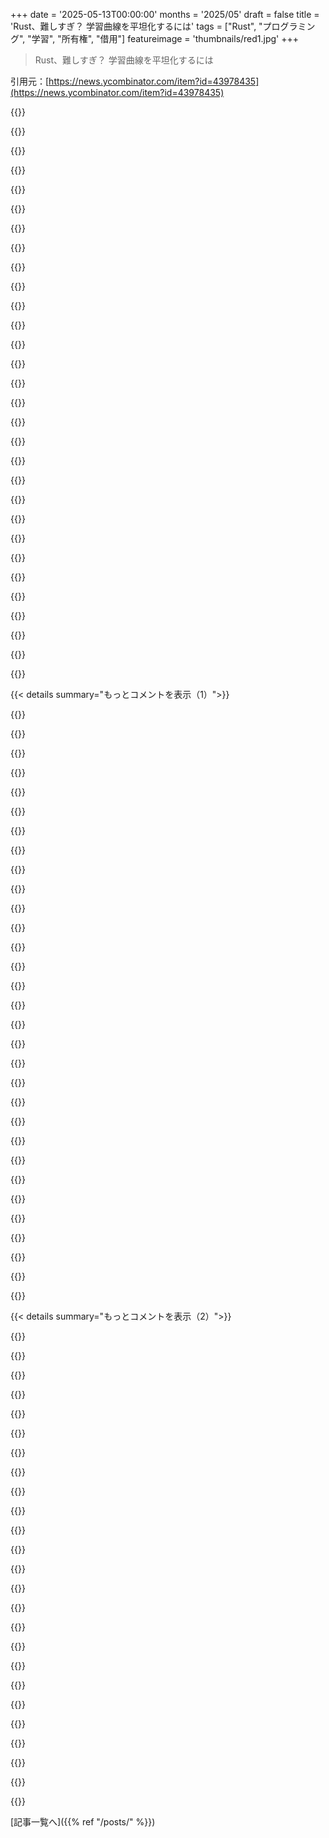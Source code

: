 +++
date = '2025-05-13T00:00:00'
months = '2025/05'
draft = false
title = 'Rust、難しすぎ？ 学習曲線を平坦化するには'
tags = ["Rust", "プログラミング", "学習", "所有権", "借用"]
featureimage = 'thumbnails/red1.jpg'
+++

> Rust、難しすぎ？ 学習曲線を平坦化するには

引用元：[https://news.ycombinator.com/item?id=43978435](https://news.ycombinator.com/item?id=43978435)




{{<matomeQuote body="Dijkstraの本みたい。Rustのownership説明は長すぎるね。[1]参照。コア概念は例に隠れてる。<br>- データはオーナー一人。<br>- ownershipは移動できる。<br>- 複数ownerならreference-counted cell。<br>- owner消えたら物も消える。<br>- referenceで借りる。<br>- ownershipとreferenceは違う。<br>- referenceはオブジェクトより長生きできない（“dangling pointer”）。<br>- これはborrow checkerが厳しくチェック。<br>これでモデルは分かる。全てはこれらのルールに繋がる。[1] https://doc.rust-lang.org/book/ch04-01-what-is-ownership.htm..." userName="Animats" createdAt="2025/05/14 00:22:39" color="#785bff">}}




{{<matomeQuote body="こういう説明、私の学習能力のせいか分かりにくいんだよね。カプセル化もそう。例えば、オーナーって”誰”？stack frame？LIFO的にcallerが先に消えるのに、なんでcalleeにownership渡すの？最適化？<br>なんでmutable referenceは一つだけ？シングルスレッドなら同時に使わないのに、両方に渡してもよくない？マルチスレッドの時だけエラーでいいじゃん。<br>理由はあるんだろうけど、Rustやろうとするといつもこういう疑問にぶつかって諦めちゃうんだ。" userName="frankie_t" createdAt="2025/05/14 09:37:52" color="">}}




{{<matomeQuote body="理解してる人に”正しい”とか”完全”だと感じられる形で一連の概念を要約するのって、理解してない人に説明するよりずっと簡単だよね。これをcall-by-sharing言語しか使ったことない人の前に置いたら、すぐに理解できると思う？私は懐疑的だな。" userName="ameliaquining" createdAt="2025/05/14 00:33:10" color="">}}




{{<matomeQuote body="二つ目のセクションの二番目の箇条書きはひどく約束しすぎてるね。実際には、danglng pointerを残さない検証可能な正しいコードでも、rustcでコンパイルできない方法はたくさん、たくさん、たくさんあるんだよ。<br>率直に言って、君が不平を言ってる複雑さのほとんどは、borrow checkerが何を正しいと証明できて、どんな”呪文”がダメなのかを正確に指定しようとすることから来てるんだ。" userName="ajross" createdAt="2025/05/14 02:45:10" color="#ff33a1">}}




{{<matomeQuote body="あれはownershipの説明じゃないよ、あれはモチベーションだ。それはそれでいいんだけどね。本当に説明したり学ぶのが難しいのは、’a, ’b みたいなのを含む関数シグネチャ<br>(...) -＞ &’a [&’b str]<br>を読むことや、そういう関数を呼ぶコードのコンパイラエラーを理解して直すことだよ。" userName="codeflo" createdAt="2025/05/14 06:47:01" color="">}}




{{<matomeQuote body="私にとっては、ownership / lifetimes / referencesが単に”いつものがドロップされるか”について話すのに使われる言葉なんだって気づいた時に、本当に腑に落ちたんだよね。多分C言語のバックグラウンドがあるから、手動のメモリ管理に慣れてるせいかも。Rustは基本的に、何かがスコープから外れた瞬間に”free”を呼んでくれるだけなんだ。<br>専門用語のせいで、そのシンプルなコアな概念を掴むのが邪魔されちゃったんだよ。" userName="bloppe" createdAt="2025/05/14 01:11:13" color="#785bff">}}




{{<matomeQuote body="凄く良い数学の先生から学んだ素晴らしい指導テクニックなんだけど、コアな概念を説明する時、単純化した定義は完全に正しくなくてもいいんだ。そっちの方がずっと掴みやすいし、それに例外を加えるのも、最初から正しくて複雑な定義を理解しようとするよりかなり簡単だよ。" userName="zigzag312" createdAt="2025/05/14 11:56:33" color="">}}




{{<matomeQuote body="そうだね、でもここでの全体の目的は”学習曲線を平坦化する”ことなんだ。そして、動かないコードが動くって人に伝えるのは、その逆をやってることになるよ。<br>あの箇条書きは、最大限好意的に見ても、borrow checkerの”理想的な目標”を定義してるだけだね。実際の仕組みはそれよりずっと能力が低い（目標が形式的に判定不能なんだから、そうなるしかない！）。そして、”Rustを学ぶ”ってのは、どうすればそうなるか理解することが必要だよ。" userName="ajross" createdAt="2025/05/14 12:11:36" color="#38d3d3">}}




{{<matomeQuote body="C++のstd::unique_ptrとそんなに違う？<br>The Rust Bookは冗長すぎたと思ったけど、Comprehensive Rustは良かったね：https://google.github.io/comprehensive-rust/<br>さっと読んだだけで本の内容は理解できた気がするけど、実際に使ってみたことはないんだ。" userName="throwaway81523" createdAt="2025/05/14 07:07:41" color="">}}




{{<matomeQuote body="この記事の説明、なんかピンとこないなー。OwnershipとかBorrowingの定義がないし。どっちも金融資産管理のアナロジーっぽい言葉だよね。Rust知らないからよく分かんないけど、言葉選びが概念理解の難しさに影響してるのかな？ アナロジーって両刃の剣だし。<br>もっと直接的なメモリ関連の言葉で説明した方が分かりやすいかも？" userName="psychoslave" createdAt="2025/05/14 05:15:58" color="#ff5c5c">}}




{{<matomeQuote body="「Rustはスコープ抜けると勝手にfree呼ぶ」って記事にあるけど、C++もRAIIで同じだよ。STLコンテナとか使えばnew/delete不要。<br>C++との違いは、C++は実装の魔法とAPIの制限に依存してて、生のポインタで事故りやすいとこ。scoped_ptr/unique_ptrも後付け感。Rustはコンパイラが不正な使い方を防止してくれるんだ。" userName="mikepurvis" createdAt="2025/05/14 03:27:32" color="#ff5733">}}




{{<matomeQuote body="一番大事なのはこれだね：OwnershipもBorrowingも簡単。超難しいのは、参照がオブジェクトより長生きしないってことを、関数のシグネチャとか使い方で証明しなきゃいけないとこ。<br>あと、型の中に参照するオブジェクトを持たせるのは、本当に必要なとき以外はやめた方がいいよ。証明がめちゃくちゃ複雑になるから。" userName="xiphias2" createdAt="2025/05/14 06:02:51" color="#ff33a1">}}




{{<matomeQuote body="「なんで可変参照は一つだけ？」への答えだよ。Rustが複数の参照を許すと、書き換え中のデータでダングリングポインタが発生するシングルスレッドの例を示すね。<br>コード（省略）<br>Vecの再確保で先頭アドレスが変わっちゃうんだ。" userName="kibwen" createdAt="2025/05/14 10:57:00" color="#ff33a1">}}




{{<matomeQuote body="トレードオフとして、Rustがどこでfreeするか推測しなきゃいけないし、間違えることもあるってことだね。結局、freeの場所がルール違反ならコンパイル拒否される、明示的なfree指示と同じことじゃん。<br>RustがRAIIの道を選んだのは、マジでもったいないなー。" userName="throwawaymaths" createdAt="2025/05/14 06:03:07" color="">}}




{{<matomeQuote body="「学習曲線を平坦化」ってのが目的で、動かないコードを動くって言うのは逆効果だよって話だね。<br>「平坦化」ってメタファーが間違ってるかも。学ぶべき内容は変えられない、学習を簡単にするだけ。後で修正できる「大体合ってる」って言い方は標準的な教育法だよ。https://en.wikipedia.org/wiki/Wittgenstein%27s_ladderを見てね。梯子は学習曲線を登るのを助けるためのものさ。" userName="zahlman" createdAt="2025/05/14 17:49:36" color="">}}




{{<matomeQuote body="「OwnershipもBorrowingも簡単」って意見に100％同意！ プログラマー側がこのスタイルに慣れる必要があるだけだよ。全然難しくない、ちょっとした慣れでOK。" userName="echelon" createdAt="2025/05/14 12:42:23" color="">}}




{{<matomeQuote body="前のコメントの「大体合ってる」ってのは違うなー。Rustってunsafe使わないと双方向リンクリストみたいなのコンパイルできないんだよ！<br>他の言語だと普通だから、Rust始めるとすぐここに引っかかるんだ。「Rustはダングリングポインタが嫌いなだけ」みたいな説明じゃ不十分。あれはすごく単純なコードしか書けないよ。グラフ構造とかもね。" userName="ajross" createdAt="2025/05/14 17:59:16" color="#38d3d3">}}




{{<matomeQuote body="Rust学ぶには、C++の使えない機能を知ってるのが前提かもね。また博士号持ちの委員会が設計したC++代替言語ってわけだ。<br>言語習得にX時間かかるのは言語の欠陥であってユーザーの欠陥じゃないって、彼らなら気づくと思ったんだけどなー。今の教育は一般知能じゃなくて専門能力に偏ってるしね。" userName="casey2" createdAt="2025/05/14 10:55:10" color="">}}




{{<matomeQuote body="そんなこと気にしないで複雑なコード書いてる人なんていっぱいいるじゃん。単純な木構造でも結構やれること多いし、実際のデータなんてフラットだよ。JSONみたいに非フラットに見せるやつだって、非公式なやり方でバックリンクっぽく見せてるだけの木構造だよ。" userName="zahlman" createdAt="2025/05/14 18:49:30" color="">}}




{{<matomeQuote body="俺の経験だとね、Rustを教えるときC++を先に知ってると逆に邪魔なんだ。C++の変な癖が抜けなくてさ。そういう学生は”borrow checker”とすごい戦うんだよね。まっさらな学生の方が、コードってこう書く”べき”だろって考えがないからか、全然楽だよ。" userName="ModernMech" createdAt="2025/05/14 13:27:50" color="#45d325">}}




{{<matomeQuote body="君の質問「_誰_がowner？」に答えるね。stack frameでもメモリでもないと思うんだ。stack frameなら自分でborrowしないだろうし、メモリ自体は所有されるものだから。<br>僕の考えでは、ownerはそのメモリがくっついてる「変数」のことだよ。これがborrow checkerのルールと合うと思う。間違ってたら教えてね。" userName="Hackbraten" createdAt="2025/05/14 14:39:36" color="#45d325">}}




{{<matomeQuote body="所有権と借用を金融資産管理に例えるの、なんか変だなって思うよ。そういう見方だと確かに意味分かんないよね。もしかしたら全然間違ってるかもだけど、普通の意味で考えた方が分かりやすいんじゃない？<br>おもちゃを「持つ」（所有）ってのは、好きにしていいってこと。おもちゃを「借りる」（借用）ってのは、自分のものじゃないから、好き勝手できないでしょ？ 持ち主がダメって言ったら持ってられないし、同じ理由で勝手に改造もできない、みたいな。" userName="Renaud" createdAt="2025/05/14 05:41:33" color="#ff33a1">}}




{{<matomeQuote body="Programmers new to Rust、のことだよね？ なんか、ずっとJavaやってた人が初めてJavaScriptとかPython使うときに、いつものやり方持ち込んじゃうのに似てるかもね。" userName="echelon" createdAt="2025/05/14 14:46:39" color="">}}




{{<matomeQuote body="「vの後に何かheapに置いて（だからその場で拡張できない）」ってRustが保証してるかな？ って疑うね。heapの本来の考え方って、メモリがどこに確保されるかの制御は手放す代わりに、確保・解放・再利用を簡単にすることじゃん。" userName="Someone" createdAt="2025/05/14 21:50:34" color="">}}




{{<matomeQuote body="Rustの難しさは、値と参照の渡し方が他の言語と全然違うことにある。RustではCopyじゃない限り、関数に渡したり変数に代入したりすると「move」が起きるんだ。C++で毎回std::moveしてるみたいな感じで、慣れてる言語と全然違う。<br>だから、その動きを意識する考え方に切り替える必要があるんだ。最初は直感的じゃないけど、慣れると他の言語でも役に立つ考え方になるよ。" userName="cmrdporcupine" createdAt="2025/05/14 16:22:19" color="#ff5c5c">}}




{{<matomeQuote body="なんかincomplete っぽいね。例えば、借用してるやつがいなくなったらどうなるの？" userName="amelius" createdAt="2025/05/14 11:21:50" color="">}}




{{<matomeQuote body="世の中のほとんどの現代言語で似たようなプログラムは、いくつでも参照がOKなのに、これで問題ないんだよね。Vectorの要素に安全な参照を持つには、vとその中のオフセット0を覚えておく「locative」オブジェクトみたいなのが必要になるんだ。" userName="kazinator" createdAt="2025/05/14 19:32:06" color="">}}




{{<matomeQuote body="まだRustには手を出せてないんだ、時間とか需要とかでね。でも、ここ何年かはC++を結構やってるよ。その経験から言うと、Rustのルールはマジで最高だね。最近のC++でもこういうのをちゃんとやろうって努力はたくさんあるけど、smart pointer使っても正しくやるのはまだ難しいからさ。" userName="3vidence" createdAt="2025/05/15 15:41:10" color="#785bff">}}




{{<matomeQuote body="やれやれ。この記事の言いたいことってさ、Rust学び始めた人が借用チェッカーでつまずくから、学習曲線をどうにかしなきゃって話なのにさ。みんなが認める独特でちょっと分かりづらいセマンティクスなのに。Rust批判ってほんと疲れるわ。どんなに理にかなった明らかなことでも、Rustは絶対間違ってないって40件もコメントつけて反論してくるやつが必ずいるんだもん。" userName="ajross" createdAt="2025/05/14 20:33:47" color="">}}




{{<matomeQuote body="Rustに慣れるまで何回か試したんだ。所有権とかライフタイムが最初は大変で、最初の挑戦ではすぐ無理だって思った。でもRustがプログラミングや設計を深く学ぶ助けになるって分かってたから、3回目でやっとコツを掴んだんだ。結果、Rustを学んだのはプログラミング人生で最高の決断の一つだって自信を持って言えるよ。先に型とか決めて、immutableなデータでパターンマッチングするってアプローチは、他の言語でも使うようになったし。" userName="8s2ngy" createdAt="2025/05/14 03:37:17" color="#ff5c5c">}}




{{< details summary="もっとコメントを表示（1）">}}

{{<matomeQuote body="君の経験は俺の観察と一致するね。C++開発者が初めてRustに触れると、C++の書き方で”借用チェッカーと戦いがち”なんだ。その後Rustの書き方を学んで、それをC++に戻すと、借用チェックがなくてもより堅牢なコードを書くようになる。" userName="ModernMech" createdAt="2025/05/14 13:49:39" color="#ff33a1">}}




{{<matomeQuote body="だいたいそうだけど、C++だと安全に簡単にできるのにRustだとできないパターンもあるんだ。構造化並行性がその代表例。親オブジェクトが子への参照を持つとき、Arcを使わずにやりたいのに、メモリリークが安全だってことになってるから、unsafeを使わないとRustでは難しい。結果、望まない参照カウントが増えちゃう（asyncの文脈が多い）。このパターンはC++には持って帰らないな。" userName="surajrmal" createdAt="2025/05/15 15:15:35" color="#38d3d3">}}




{{<matomeQuote body="俺も全く同じ経験だよ。学習の3回目で、なんか全部繋がった感じがして、いくつかプログラムを書けるようになったんだ。長いプログラマー人生があるのに、なんか繰り返してやることが必要なんだな。JVMの”Dagger”ってDIフレームワークも、理解するのに3回”学習を試みた”よ。自分がちょっと複雑なことを学ぶのが苦手なのかもしれないけど、なんかそんな感じだね。" userName="explodes" createdAt="2025/05/14 09:27:59" color="#ff33a1">}}




{{<matomeQuote body="Rustが初心者に難しい理由いくつかあるね。まず他の言語と全然違うこと。それから、すごく複雑で構文が分かりにくい。多くの機能は背後の理論を知らないと理解しづらいんだ。型システムとか借用メカニズムとか。CSの修士号持ってない人には向かないかもね。よく使われるマクロも難解さを増してる。<br>最近はLLMが助けになると思う。俺が最後にRustを理解しようとした時はまだなかったけど。LLMのおかげで新しい挑戦のハードルは下がったよ。俺の普段使ってる言語の問題は解決しないけどね。Rustは学ぶのが独自に難しい。" userName="jillesvangurp" createdAt="2025/05/14 06:54:44" color="#ff5733">}}




{{<matomeQuote body="”他の言語と全然違う。意図的だけど、これも障壁。”<br>多くの人が普段使ってる言語とは全然違うけど、主要な機能や構文はどこかから来てるんだよ。<br>”型システムとか借用メカニズムは…PythonとかJavascriptユーザーにはチンプンカンプン。”<br>まあ、そうだね、彼らはそもそも型が好きじゃないし。もし君がこれまでそれらの言語しかやってこなかったら、同じ問題を持つ別の言語を学ばない限り、参考にできる知識はほとんどないだろうね。" userName="devnullbrain" createdAt="2025/05/14 16:08:44" color="">}}




{{<matomeQuote body="でもPythonはどんどん型アノテーションが増えてるし、Typescriptは物凄いスピードでJavascriptを喰ってるよ。それにJavaでさえADTが入ってきたし。”型オタク”について文句言う人はこれから大変なことになると思うね、動的言語が人気なくなるにつれてさ。<br>それに、`dict[str, int]`みたいなのを見たことがある人は、`HashMap＜String, i32＞`みたいなのに特に頭を使わずにマッピングできるだろうし、そこから成長できるはずだよ。" userName="syklemil" createdAt="2025/05/14 21:01:54" color="#ff5c5c">}}




{{<matomeQuote body="マクロのせいでRust学習につまずいたんだ。使った学習リソースが悪かったのかもしれないけど、初期の段階で説明なしにマクロが出てきたからね。" userName="greazy" createdAt="2025/05/14 11:46:17" color="">}}




{{<matomeQuote body="println!()があるからMacrosは早く出てくるんだよ。<br>MacrosはRustですっごく大事な機能なんだ。一部の人だけじゃなく、みんなが理解して使うべきなんだ。" userName="ModernMech" createdAt="2025/05/14 14:09:23" color="#45d325">}}




{{<matomeQuote body="マジでそうは思わないな。<br>Macrosはだいたい「やりすぎ」なコードにつながるんだよ。安全でもね。<br>Macrosは控えめに使うべきだし、Rustは便利さのために複雑さを推奨しすぎてる気がする。<br>システムプログラマとしては、何が起きてるか分かりにくくなる間接参照はマジ勘弁。パフォーマンスとかハードウェアとのやり取りが分かりづらくなるんだ。" userName="toprerules" createdAt="2025/05/14 15:30:07" color="#38d3d3">}}




{{<matomeQuote body="分かる、分かりにくくなるようなMacroの使い方はダメだよね。でもそれって関数とか他のものでも同じことだよ。<br>Macroに慣れてない人が多いのかもしれないけど、ちゃんと使えばめちゃくちゃ便利なんだ。<br>例えば、似たような関数を100個書くとか、Rustの中にDSLを作るとか。<br>RustはMacroを使いやすく、安全にしてくれてるしね。" userName="ModernMech" createdAt="2025/05/14 16:54:54" color="#45d325">}}




{{<matomeQuote body="まあ、自分でMacroを書く必要はないんだけどね。<br>例えば、俺はほとんど書いたことないし。" userName="steveklabnik" createdAt="2025/05/14 14:12:44" color="">}}




{{<matomeQuote body="Safe RustはC++よりシンプルだけど、自己参照とか直感的じゃない。<br>Unsafe Rustはシンプルじゃなく、Cより難しいかも（ポインタ操作とか）。Raw pointerはCSですごく大事なのにね。<br>thread_localとかcustom allocatorsとか、まだ解決してない問題も多い。<br>Rustは良いけど、なんか一時的なステップって感じかな。<br>MojoとかCarbonとかZigがRustから学んで、次のシステム言語になるかも。<br>学習曲線はやるタスクで全然違うよ。" userName="cyber1" createdAt="2025/05/14 09:22:16" color="#ff33a1">}}




{{<matomeQuote body="「Raw pointerはCSですごく大事」は言い過ぎじゃない？<br>俺、最後にRaw pointer使ったのいつか思い出せないんだけど。" userName="make3" createdAt="2025/05/14 09:25:43" color="">}}




{{<matomeQuote body="生のメモリアドレスを直接いじるって考え方、コンピュータサイエンスの基本中の基本だと思うけど？<br>もしかして、あなたは特定の言語とかフレームワークでSEやってるだけ？<br>クラッチだって自動車工学では基本だけど、毎日使うわけじゃないしね。" userName="wepple" createdAt="2025/05/14 10:01:31" color="#ff33a1">}}




{{<matomeQuote body="それはね、コンピュータサイエンスかコンピュータエンジニアリング、どう定義するかによるんだ。<br>俺のCSの授業では、ポインタとかメモリレイアウトなんて全然触れなかったよ。理論とかアルゴリズムの複雑性ばっかり。<br>逆にCEの授業だと、メモリのことは無視できなかったな。" userName="tremon" createdAt="2025/05/14 20:45:45" color="#ff5c5c">}}




{{<matomeQuote body="型付きポインタの話かと思ってたよ。<br>ほとんどのアルゴリズムとかデータ構造は型付きポインタを使うからね。<br>低レベルなCEだと型無しのポインタを使うけど。<br>これは前のコメントの話にもつながるね。俺にとってはCEであってCSじゃないってとこだけど、ここは意見分かれるかも。" userName="make3" createdAt="2025/05/15 07:46:29" color="#ff33a1">}}




{{<matomeQuote body="＞「その位置のデータにアクセス」だけじゃなく、<br>他のたくさんの場所、他のたくさんの人によって、他のたくさんのタイミング、または同時にアクセスする、ってことだよね。" userName="devnullbrain" createdAt="2025/05/14 15:40:31" color="">}}




{{<matomeQuote body="Javaのポインターは似てる点多いけど、生ポインターとは違うと思うなー。" userName="vacuity" createdAt="2025/05/14 15:06:41" color="">}}




{{<matomeQuote body="概念の重要性って人間が直接使う頻度とは関係ないんだよね。 https://en.wikipedia.org/wiki/Black%E2%80%93Scholes_equation はオプション取引で超重要だけど、クオンツが一日中値を入れて計算してるわけじゃないでしょ。" userName="zahlman" createdAt="2025/05/14 18:08:57" color="">}}




{{<matomeQuote body="システムプログラマだけど、Rustは結構簡単だったよ。問題は、システム言語初めての人が、”それは危険だ””それは変だ”ってRustに厳しく言われることじゃないかな。非システム系がCとか書いたらバグだらけでも動いちゃうから気づかないけど、Rustは教えてくれる。<br>CやC++経験者なら所有権とかライフタイムとか、明示されてるだけだから楽だよ。" userName="toprerules" createdAt="2025/05/14 15:24:24" color="#785bff">}}




{{<matomeQuote body="まさにその通り！緩い言語から厳しい言語への移行だね。自分はRust 1.0の頃に独学したけど、所有権とかで困らなかったな。それは、言語ってこうあるべき、みたいな先入観がなかったからかも。Rustの制限も他の言語と同じくらい”そういうもんか”って感じで、無理やり自分のスタイルを通そうとしなかったからかな。<br>JSとかPythonは融通利くけど、RustやHaskellはそうじゃないとコードが汚くなる。これが”やりたいことできない”って不満になるのかもね。慣れもあると思う。" userName="SyrupThinker" createdAt="2025/05/14 17:50:29" color="#ff5733">}}




{{<matomeQuote body="教える仕事してたけど、前のコメントの意見に同意だな。早期Rust学習者は、言語ってこうあるべきって先入観が少なかったから、Rustの制限も他の言語と同じくらい”そういうもんか”って受け入れられたのかもね。" userName="steveklabnik" createdAt="2025/05/14 18:29:38" color="">}}




{{<matomeQuote body="低レベルプログラマだけど、Rustで一番苦労したのは型システム、特にトレイトとトレイト境界だったな。C++経験者ならもっと分かりやすいかもだけど、俺はCばっかり書いてたからRustのやり方が馴染まなかったんだ。" userName="RealityVoid" createdAt="2025/05/14 21:16:09" color="#45d325">}}




{{<matomeQuote body="＞抵抗するな。それが一番大事＞Accept that learning Rust requires...＞Leave your hubris at home＞Declare defeat＞Resistance is futile. The longer you refuse to learn, the longer you will suffer＞Forget what you think you knew...<br>こう見ると、Orwell’s telescreen OSってRustで書かれてたんじゃないかって思えてきたw" userName="GenshoTikamura" createdAt="2025/05/14 10:25:49" color="">}}




{{<matomeQuote body="でもそれ本当なんだよね。Rust学習で一番失敗したのは、オブジェクト指向を無理やり適用しようとしたこと。全然うまくいかなくて…。”もういいや、お前（Rust）がやりたいようにやるわ”って思ったら、すんなり進むようになったんだ。" userName="atoav" createdAt="2025/05/14 10:54:45" color="#38d3d3">}}




{{<matomeQuote body="正直言うと、それって虐待関係みたいに聞こえるね。プログラミング言語はそんな風に縛るべきじゃないよ。" userName="rikafurude21" createdAt="2025/05/14 13:13:21" color="">}}




{{<matomeQuote body="＞Your programming language shouldn’t constrict you in those waysSays who?<br>プログラミング言語には色々な形があって、それぞれトレードオフがあるんだ。Rustのトレードオフは、有効なプログラムについてコンパイラがすごく意見を持つこと。その代わりにCやC++と同じくらいの性能で、バグや脆弱性が少ないんだよ。" userName="jplusequalt" createdAt="2025/05/14 13:49:43" color="#ff33a1">}}




{{<matomeQuote body="あとさ、誰でも動くプログラムは書けるんだよ。そこは簡単。難しいのは、めまぐるしく変わる環境でも、コード自体が変わっても、意図しないことをしないプログラムを書くことなんだ。<br>つまり、コードを動かすんじゃなくて、意図した通りにだけ動くように保証すること、共同作業者（または未来の自分）がめちゃくちゃなバカみたいに振る舞っても大丈夫にすること。ってことは、強制的な型システムとかバリデーションとか、厳しいルールを使うってことだよね。<br>初心者が趣味で適当なプログラム組んでる時は、なんでもありなやり方が気楽で自由って感じるかもだけど、ある程度の複雑さを超えるとマジで痛い目見るよ。<br>俺が読む機会があったすごいCプログラマーのコードって、頭の中にものすごい量の暗黙のルールがあって、それを自分で守ってるんだ。そのルールには理由があるわけ。そういうルールを言語が強制してくれると、逆に挑戦できることの方が増えるんだ。だって手作業でチェックするのはリスク高すぎるから。<br>極限スポーツのフォームピットみたいなもんだね。確かに、10回連続でトリプルバックフリップに挑戦して首の骨折る方が男らしいけど、フォームピットがあれば試行錯誤できて上達は早いよね。で、そのフォームピットがあると、シーン全体が変わるんだ。制限されてないと感じるのに、前ならクラッシュしてたようなコードも書けるようになる。面白いもんだよね。" userName="atoav" createdAt="2025/05/14 18:17:30" color="#38d3d3">}}




{{<matomeQuote body="制限って創造性を育むし、実際の問題についてもっとじっくり考えるための頭のスペースも空けてくれるんだ。" userName="freilanzer" createdAt="2025/05/15 09:49:16" color="">}}




{{<matomeQuote body="どんなプログラミング言語だって、構文がある時点で制約はあるんだよ。<br>JavaScriptだと変数を宣言して、最初は5（数値）を入れて、後から”hello”（文字列）に変えたりできるけど、Cとかだとそれは許されない。CってCのやり方でやらなきゃいけないから、制約きつすぎ？" userName="hbn" createdAt="2025/05/14 13:57:08" color="">}}

{{</details>}}




{{< details summary="もっとコメントを表示（2）">}}

{{<matomeQuote body="Cでもvoidポインタ使えば結構簡単にできるんじゃない？違ったら誰か教えてほしいな。<br>でも、そうすべきか？ってのは全く別の話だけどね。" userName="dgfitz" createdAt="2025/05/14 15:53:57" color="">}}




{{<matomeQuote body="でもvoidポインタを2つ足しても、それが数値を指してても文字列を指してても、シームレスに整数の足し算になったり文字列の結合になったりはしないよね。（型メタデータ付きのカスタムデータ型作って、それを使う足し算関数とか作ればできるけど、それってその上に独自のカスタム言語作ってるようなもんだから、同じことじゃないし。）だから、そう、CはJavaScriptにはないやり方で、ある程度君を制限してくるんだよ。" userName="quietbritishjim" createdAt="2025/05/14 19:23:00" color="">}}




{{<matomeQuote body="厳密に言えば、Cで変数を数値から文字列に変える、ってのはできない。できるのは、5っていう整数を指してる変数（これはポインタ）を、”hello\0”っていう文字列を指すように変えること。変数の値はどっちの場合もポインタなんだよ。<br>面白いことに、これPythonでも同じなんだよね。ポインタじゃない変数ってPythonにはないし、ほとんどの演算子が暗黙的に参照解除してるから分かりにくいけどさ。" userName="int_19h" createdAt="2025/05/16 09:13:20" color="">}}




{{<matomeQuote body="＞厳密に言えば、Cで変数を数値から文字列に変える、ってのはできない。<br>CならUnionの方が良い例えになるかもね。<br>＞面白いことに、これPythonでも同じなんだよね。<br>それは実装の詳細であって、言語自体の性質じゃないんじゃない？JavaScriptの実装も同じことしてるかもしれないしね。例えばV8だと、小さい整数（31ビット）以外はヒープへのポインタだし、あまり最適化されてない実装なら全部ヒープに割り当てるかもしれない。Pythonの実装だって、V8みたいにタグ付きポインタ／SMIをポインタが入るところに直接格納したりするかもしれないし、PyPyなんかはタグ付きポインタとSMI両方使ってるし、値をレジスタに割り当てることすらあるよ。" userName="boomlinde" createdAt="2025/05/17 11:34:13" color="#ff33a1">}}




{{<matomeQuote body="＞CならUnionの方が良い例えになるかもね。<br>Tagged unionならね。でもCには第一級のTagged unionはないから。<br>一番近い例えはOCamlのPolymorphic variantsだろうね。<br>＞それは実装の詳細であって、言語自体の性質じゃないんじゃない？<br>いや、違うね。JavaScriptとは違って、全部オブジェクトへの参照で、それぞれのオブジェクトがユニークなIDを持ってるって事実は、Pythonのセマンティクスの一部として明確に定義されてるし、多くのケースでそれがはっきりわかるんだよ。”プリミティブ”型でも、それらを継承してみれば簡単に確認できる。（一方で、特定のPython実装がこれをTagged pointerとかで実装してる可能性は、それは実装の詳細。だって、まるで全部オブジェクトであるかのように振る舞うことが求められてるんだから。）" userName="int_19h" createdAt="2025/05/18 02:33:30" color="#38d3d3">}}




{{<matomeQuote body="＞Tagged unionならね。でもCには第一級のTagged unionはないから。<br>元々の例（変数を5（数値）にセットして、それから”hello”（文字列）にセットする）なら、普通のunionで全然OKだよ。<br>＞一番近い例えはOCamlのPolymorphic variantsだろうね。<br>そうだろうね、でもOCamlはCじゃないし。<br>＞全部オブジェクトへの参照<br>明らかに、参照とポインタは同じものじゃないんだから、参照がポインタに対応してるかってのは実装の詳細だよ。<br>＞それぞれのオブジェクトがユニークなIDを持ってる<br>それは必ずしもそのアドレスと関係があるわけじゃない。それはオブジェクトの生存期間中ユニークであることが保証されてる、よくわからない値だよ。<br>一方、Cのポインタの値って、違うオブジェクトでもユニークとは限らないんだ。例えば、フィールドが1つ以上あるstructへのポインタは、その最初のフィールドへのポインタと同じ値を持つことがある。型を考慮して初めて、ポインタが特定のオブジェクトを一意に識別できるようになるから、PythonのオブジェクトIDとは正確には対応してないよ。" userName="boomlinde" createdAt="2025/05/18 09:37:47" color="#ff5c5c">}}




{{<matomeQuote body="DVは強制とか支配、恐怖が関係してて、個人の自由や同意を無視するもの。Rustは有害じゃないし、書けるプログラムに制限を設けるのもDVじゃないよ。Rustのルールは明確さや安全性のためのもので、設計グループによって作られ、気まぐれには変わらない。DVは深刻な害をもたらすけど、Rustはイライラするかもしれないけど、心理的・身体的な害はないんだ。" userName="ModernMech" createdAt="2025/05/14 13:59:56" color="#ff5c5c">}}




{{<matomeQuote body="コンパイラが変なコードをコンパイルさせてくれないなら、それは制限してるってことになるけど、それこそ求めてることでしょ？ 間違ったものはコンパイルしたくないんだから。RustはRubyとかC/C++よりもっと多くのルールを強制してるだけだよ。" userName="freilanzer" createdAt="2025/05/15 09:50:57" color="#ff5733">}}




{{<matomeQuote body="元々のRust開発者たちの文化的精神とか、それが生まれた状況を理解するのに役立つね。" userName="lagniappe" createdAt="2025/05/14 13:46:11" color="#45d325">}}




{{<matomeQuote body="話し言葉を学ぶときも同じで、言語が良いか悪いか判断せず、役に立つと受け入れてただ学ぶのが大事。たくさんの人が使ってるんだから有用だよ。Erlangの経験があったからRustが学べたかも。RustはErlangの高負荷部分を除いて、厳しい型とかメモリ管理を加えた感じかな。コンパイラがいつもDialyzerみたいに動くErlangだね。" userName="pessimizer" createdAt="2025/05/14 17:44:11" color="#ff5c5c">}}




{{<matomeQuote body="俺のRustに対する問題は学習曲線じゃなくて、構文がマジで醜いことなんだ。PerlとC++のテンプレートメタプログラミングが子供作ったみたい。マジで無理。Pythonが一番好きで、Cはシンプルさのエレガンス、Goはまあ許せる。" userName="TheChaplain" createdAt="2025/05/14 08:00:02" color="">}}




{{<matomeQuote body="Cはシンプルだけどエレガントとは言えないな。名前空間がないとか、型システムが緩いとか、ビルドシステムが複雑とか、ナル終端文字列の危険さとか、エレガントじゃないエラー処理、危険な標準ライブラリ、未定義動作への依存とか、問題は多い。シンプルに見えるけど、全然エレガントじゃないよ。" userName="krior" createdAt="2025/05/14 08:53:50" color="#785bff">}}




{{<matomeQuote body="Cがエレガントなのは、強力なのに必要ならコンパイラも書けそうなくらいシンプルだから。一部タスクでは実用的じゃないかもだけど、パワーと複雑さのバランスがすごい。Luaも同じように感じるね。" userName="0x000xca0xfe" createdAt="2025/05/14 11:40:39" color="#ff5c5c">}}




{{<matomeQuote body="定義を共有する仕組みの’include’、別名”copy file here”は、マジでエレガントじゃないね。できる最小限のことかもしれないけど、エレガントじゃない。" userName="dwattttt" createdAt="2025/05/14 11:56:24" color="">}}




{{<matomeQuote body="変なプリプロセッサ全体も言うまでもないけど…includeとか標準ライブラリとか、UBで暴走するコンパイラは、言語自体じゃなくてその周りのインフラやエコシステムの一部だと思うんだ。そして、C言語自体は美しいけど、その周りのインフラはひどいってことには完全に同意だよ。" userName="0x000xca0xfe" createdAt="2025/05/14 12:11:49" color="">}}




{{<matomeQuote body="Modula-2はエレガントだよ。Cは付け焼き刃で作った感じ。両方とも同じ力があってだいたい1対1で対応するけど、設計は重要なんだ。Modulaコンパイラを書く方が簡単だろうね。" userName="int_19h" createdAt="2025/05/16 09:14:28" color="">}}




{{<matomeQuote body="構文の好みは語れないよね、特に。個人的にはRustの構文は気にならないけど、Goの構文は変に感じるな、特に型シグネチャは句読点嫌いな人のランオンセンテンスみたいで。Cの型シグネチャはごちゃごちゃで、あれは設計ミスだよ。Pythonは「あー、もういいや、’Any’ってしとこ」って感じになっちゃう領域。でもそれが好きな人もいるし、みんなに合うわけじゃないんだよね。" userName="syklemil" createdAt="2025/05/14 21:12:17" color="#38d3d3">}}




{{<matomeQuote body="Nim見たことある？君、気に入るかもよ。" userName="Oreb" createdAt="2025/05/14 08:17:49" color="">}}




{{<matomeQuote body="Nimの見た目や雰囲気は好きなんだけど、変なニワトリ－卵みたいな状況にハマってさ。人気がないから便利なパッケージがなくて、結局やめちゃった。もちろん、人気が出なきゃパッケージ揃わないって分かってるけどね…。" userName="mkaic" createdAt="2025/05/14 19:04:37" color="">}}




{{<matomeQuote body="Rustは素晴らしいけど謙虚になるね！ビルトインのコーチ、borrow checkerがいるんだ。borrow checkerが全然OK出してくれなくてエラーばっかだったから、諦めて教わることにした。コンパイルエラーが出るたびに、threadsafe shared-memory ringbufferの正しいやり方を教えてもらったんだ。分かってるつもりだったけど、全然だったよ。CやC++はownership semanticsがないからコンパイラが教えてくれない。みんなRust学ぶべきだよ。自分自身について何を発見するか分からないもんね。" userName="cadamsdotcom" createdAt="2025/05/14 00:45:56" color="#ff5733">}}




{{<matomeQuote body="”Rustは素晴らしいけど謙虚になるね！”って言うけど、それは低レベルの操作を避ける抽象化でしょ。みんな好きな方法で計算を楽しめばいい。誰かに強制しないで。君は特定の高級言語に燃え上がってるのかもだけど、みんながそうじゃない。言語で自分を発見する必要はないよ。特定の言語に固執すると、本来の目的を見失う。それはツールをきちんと使わず愛でてるだけだよ。" userName="gerdesj" createdAt="2025/05/14 01:10:48" color="">}}




{{<matomeQuote body="@gerdesj 君のトーン、失礼で意地悪だったよ。メッセージの一部はもっともだけど、不要な侮辱で台無し。私はRust自体が好きってわけじゃないし、言語で自分を発見する必要もないんだ。Rustは制約があるから、正しさについて教えてくれる。多くの人が正しさをもっと学べるね！”みんな”は言い過ぎだったと認めよう。挑発的すぎたね。" userName="cadamsdotcom" createdAt="2025/05/14 03:22:14" color="">}}




{{<matomeQuote body="それは根本的な正しさの教訓を教えてくれるわけじゃないよ。Rustが課すフレームワーク内での正しさについて教えてくれるだけだよ、それだけ。" userName="prmph" createdAt="2025/05/14 12:26:44" color="">}}




{{<matomeQuote body="そして彼は光を見たから他の人も好きになるべきだと言ってるんだ。直感的に言うと、Rustへの愛着には結構Stockholm Syndromeが関係してる気がするね。昔のC++でも似たような行動問題が見られたけど、Rustは別次元に行ってるよ。" userName="codr7" createdAt="2025/05/14 02:24:18" color="">}}

{{</details>}}



[記事一覧へ]({{% ref "/posts/" %}})
